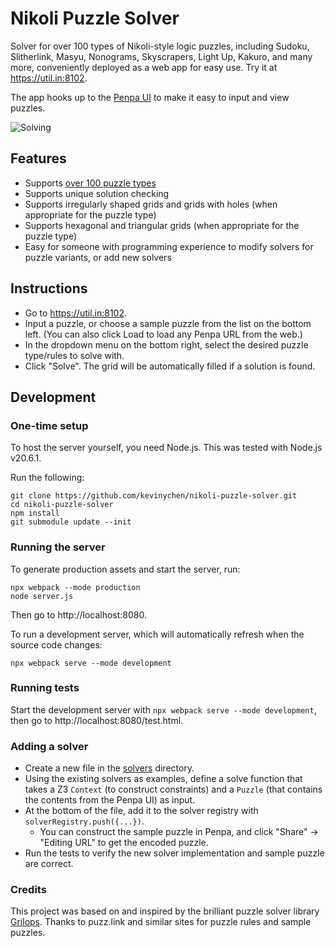 # Nikoli Puzzle Solver

Solver for over 100 types of Nikoli-style logic puzzles, including Sudoku, Slitherlink, Masyu, Nonograms, Skyscrapers, Light Up, Kakuro, and many more, conveniently deployed as a web app for easy use. Try it at https://util.in:8102.

The app hooks up to the [Penpa UI](https://github.com/swaroopg92/penpa-edit) to make it easy to input and view puzzles.

![Solving](docs/solving.gif)

## Features

- Supports [over 100 puzzle types](src/solvers)
- Supports unique solution checking
- Supports irregularly shaped grids and grids with holes (when appropriate for the puzzle type)
- Supports hexagonal and triangular grids (when appropriate for the puzzle type)
- Easy for someone with programming experience to modify solvers for puzzle variants, or add new solvers

## Instructions

- Go to https://util.in:8102.
- Input a puzzle, or choose a sample puzzle from the list on the bottom left. (You can also click Load to load any Penpa URL from the web.)
- In the dropdown menu on the bottom right, select the desired puzzle type/rules to solve with.
- Click "Solve". The grid will be automatically filled if a solution is found.

## Development

### One-time setup

To host the server yourself, you need Node.js. This was tested with Node.js v20.6.1.

Run the following:

    git clone https://github.com/kevinychen/nikoli-puzzle-solver.git
    cd nikoli-puzzle-solver
    npm install
    git submodule update --init

### Running the server

To generate production assets and start the server, run:

    npx webpack --mode production
    node server.js

Then go to http://localhost:8080.

To run a development server, which will automatically refresh when the source code changes:

    npx webpack serve --mode development

### Running tests

Start the development server with `npx webpack serve --mode development`, then go to http://localhost:8080/test.html.

### Adding a solver

- Create a new file in the [solvers](src/solvers) directory.
- Using the existing solvers as examples, define a solve function that takes a Z3 `Context` (to construct constraints) and a `Puzzle` (that contains the contents from the Penpa UI) as input.
- At the bottom of the file, add it to the solver registry with `solverRegistry.push({...})`.
    - You can construct the sample puzzle in Penpa, and click "Share" -> "Editing URL" to get the encoded puzzle.
- Run the tests to verify the new solver implementation and sample puzzle are correct.

### Credits

This project was based on and inspired by the brilliant puzzle solver library [Grilops](https://github.com/obijywk/grilops).
Thanks to puzz.link and similar sites for puzzle rules and sample puzzles.


